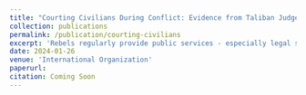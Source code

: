 ```yaml
---
title: "Courting Civilians During Conflict: Evidence from Taliban Judges in Afghanistan"
collection: publications
permalink: /publication/courting-civilians
excerpt: 'Rebels regularly provide public services - especially legal services - but the consequences of such programs are unclear. We argue rebel courts can boost civilian support for insurgency and augment attack capacity by increasing the legitimacy of the rebellion, creating a vested interest in rebel rule, or by enabling rebel coercion of the civilian population. We study the impact of the Taliban’s judiciary by leveraging cross-district and overtime variation in exposure to Taliban courts using a trajectory balancing design. We find courts reduced civilian support for the government and increased support for the Taliban, and were associated with more attacks and coalition casualties. Exploring mechanisms, we find courts resolved major interpersonal disputes between civilians, facilitated more insurgent intimidation of civilians, and that changes in public opinion are unlikely to have been driven solely through social desirability bias. Our findings help explain the logic of rebel courts and highlight the complex interactions between warfare and institutional development in weak states.' 
date: 2024-01-26
venue: 'International Organization'
paperurl: 
citation: Coming Soon
---
```



